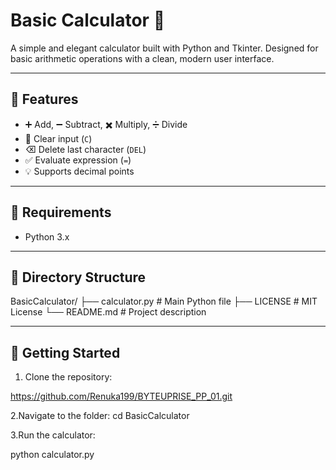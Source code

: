 # Basic Calculator 🧮

A simple and elegant calculator built with Python and Tkinter. Designed for basic arithmetic operations with a clean, modern user interface.

---

## 🌟 Features

- ➕ Add, ➖ Subtract, ✖️ Multiply, ➗ Divide
- 🔁 Clear input (`C`)
- ⌫ Delete last character (`DEL`)
- ✅ Evaluate expression (`=`)
- 💡 Supports decimal points

---

## 🧾 Requirements

- Python 3.x

---

## 📂 Directory Structure

BasicCalculator/
├── calculator.py # Main Python file
├── LICENSE # MIT License
└── README.md # Project description

---

## 🚀 Getting Started

1. Clone the repository:

https://github.com/Renuka199/BYTEUPRISE_PP_01.git

2.Navigate to the folder:
cd BasicCalculator

3.Run the calculator:

python calculator.py
